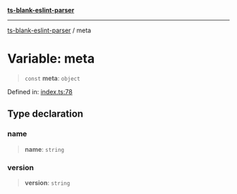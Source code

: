 [**ts-blank-eslint-parser**](../README.md)

***

[ts-blank-eslint-parser](../README.md) / meta

# Variable: meta

> `const` **meta**: `object`

Defined in: [index.ts:78](https://github.com/Rel1cx/ts-blank-eslint-parser/blob/3c608ff77cdcdf2858505460c7f3a5aeb8648312/src/index.ts#L78)

## Type declaration

### name

> **name**: `string`

### version

> **version**: `string`
